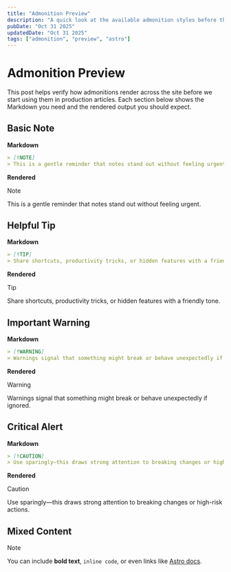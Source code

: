 ```yaml
---
title: "Admonition Preview"
description: "A quick look at the available admonition styles before they go live on the blog"
pubDate: "Oct 31 2025"
updatedDate: "Oct 31 2025"
tags: ["admonition", "preview", "astro"]
---
```


# Admonition Preview

This post helps verify how admonitions render across the site before we start using them in production articles. Each section below shows the Markdown you need and the rendered output you should expect.

## Basic Note

**Markdown**

````markdown
> [!NOTE]
> This is a gentle reminder that notes stand out without feeling urgent.
````

**Rendered**

> [!NOTE]
> This is a gentle reminder that notes stand out without feeling urgent.

## Helpful Tip

**Markdown**

````markdown
> [!TIP]
> Share shortcuts, productivity tricks, or hidden features with a friendly tone.
````

**Rendered**

> [!TIP]
> Share shortcuts, productivity tricks, or hidden features with a friendly tone.

## Important Warning

**Markdown**

````markdown
> [!WARNING]
> Warnings signal that something might break or behave unexpectedly if ignored.
````

**Rendered**

> [!WARNING]
> Warnings signal that something might break or behave unexpectedly if ignored.

## Critical Alert

**Markdown**

````markdown
> [!CAUTION]
> Use sparingly—this draws strong attention to breaking changes or high-risk actions.
````

**Rendered**

> [!CAUTION]
> Use sparingly—this draws strong attention to breaking changes or high-risk actions.

## Mixed Content

> [!NOTE]
> You can include **bold text**, `inline code`, or even links like [Astro docs](https://docs.astro.build/).

